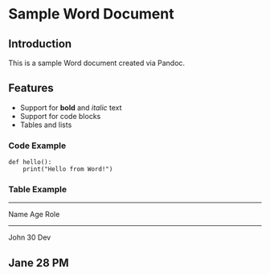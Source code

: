 # Sample Word Document

## Introduction

This is a sample Word document created via Pandoc.

## Features

-   Support for **bold** and *italic* text
-   Support for code blocks
-   Tables and lists

### Code Example

    def hello():
        print("Hello from Word!")

### Table Example

  -----------------------------------------------------------------------
  Name                    Age                     Role
  ----------------------- ----------------------- -----------------------
  John                    30                      Dev

  Jane                    28                      PM
  -----------------------------------------------------------------------
